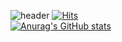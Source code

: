 ![header](https://capsule-render.vercel.app/api?type=wave&color=auto&height=300&section=header&text=Welcome%20to%20hana825&fontSize=60)
[![Hits](https://hits.seeyoufarm.com/api/count/incr/badge.svg?url=https://github.com/hana825)](https://hits.seeyoufarm.com)                    
[![Anurag's GitHub stats](https://github-readme-stats.vercel.app/api?username=hana825)](https://github.com/anuraghazra/github-readme-stats)